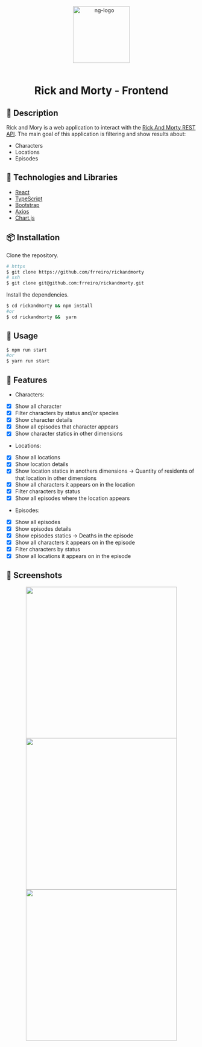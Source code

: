 <div align="center" >
  <img width="150px" src="https://notion-emojis.s3-us-west-2.amazonaws.com/prod/svg-twitter/1f4cc.svg" alt="ng-logo" width="400">
  <br>
  <br>
  <h1>Rick and Morty - Frontend</h1>
</div>

## 📝 Description


Rick and Mory is a web application to interact with the [Rick And Morty REST API](https://rickandmortyapi.com/). The main goal of this application is filtering and show results about:
 - Characters
 - Locations
 - Episodes

## 🚀 Technologies and Libraries

- [React](https://pt-br.reactjs.org/)
- [TypeScript](https://www.typescriptlang.org/)
- [Bootstrap](https://getbootstrap.com.br/)
- [Axios](https://axios-http.com/)
- [Chart.js](https://www.chartjs.org/)

## 📦 Installation

Clone the repository.

```bash
# https
$ git clone https://github.com/frreiro/rickandmorty
# ssh
$ git clone git@github.com:frreiro/rickandmorty.git
```

Install the dependencies.

```bash
$ cd rickandmorty && npm install
#or
$ cd rickandmorty &&  yarn
```

## 🚀 Usage

```bash
$ npm run start
#or
$ yarn run start
```
## 📌 Features

- Characters:
- [x] Show all character
- [x] Filter characters by status and/or species
- [x] Show character details
- [x] Show all episodes that character appears
- [x] Show character statics in other dimensions
  
- Locations:
- [x] Show all locations
- [x] Show location details
- [x] Show location statics in anothers dimensions -> Quantity of residents of that location in other dimensions
- [x] Show all characters it appears on in the location
- [x] Filter characters by status
- [x] Show all episodes where the location appears

- Episodes:
- [x] Show all episodes
- [x] Show episodes details
- [x] Show episodes statics -> Deaths in the episode
- [x] Show all characters it appears on in the episode
- [x] Filter characters by status
- [x] Show all locations it appears on in the episode

## 🎨 Screenshots

<p align="center">
    <img height='400px' src="https://user-images.githubusercontent.com/98192816/204068873-dec3b012-6b74-4cda-9552-0dcc35f0bc47.png">
    <img height='400px'src="https://user-images.githubusercontent.com/98192816/204068879-65f10737-4857-46f9-9634-62887d8646b1.png">
    <img height='400px'src="https://user-images.githubusercontent.com/98192816/204068877-27679e80-0245-43b8-81d9-9b90e5e5ebec.png">


</p><br>

